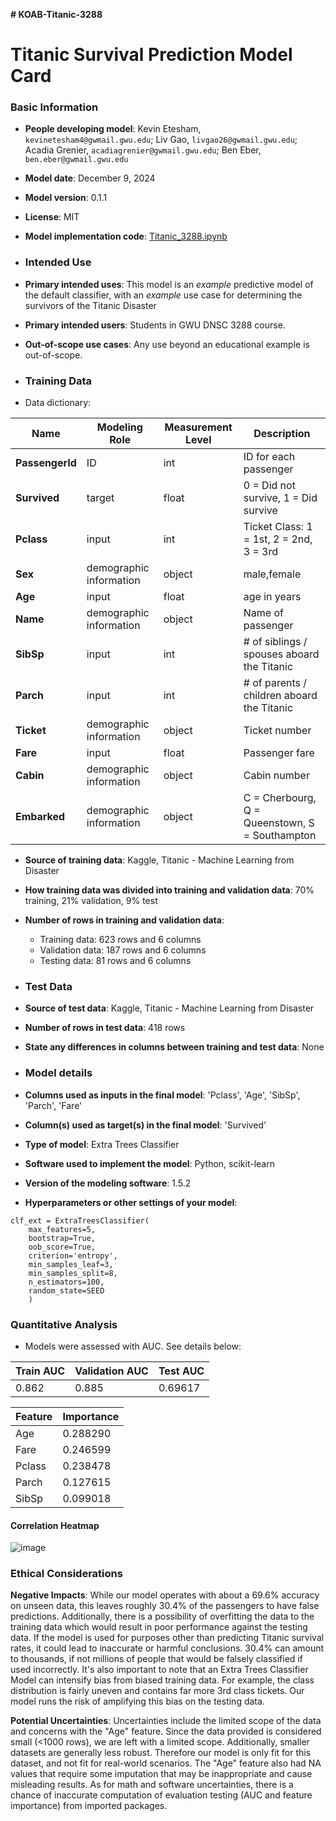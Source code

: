 **# KOAB-Titanic-3288**

# Titanic Survival Prediction Model Card

### Basic Information

* **People developing model**: Kevin Etesham, `kevinetesham4@gwmail.gwu.edu`; Liv Gao, `livgao26@gwmail.gwu.edu`; Acadia Grenier, `acadiagrenier@gwmail.gwu.edu`; Ben Eber, `ben.eber@gwmail.gwu.edu`
* **Model date**: December 9, 2024
* **Model version**: 0.1.1
* **License**: MIT
* **Model implementation code**: [Titanic_3288.ipynb](https://github.com/kevinete4/KOAB-Titanic-3288/blob/main/Titanic_3288.ipynb)

* ### Intended Use
* **Primary intended uses**: This model is an *example* predictive model of the default classifier, with an *example* use case for determining the survivors of the Titanic Disaster
* **Primary intended users**: Students in GWU DNSC 3288 course.
* **Out-of-scope use cases**: Any use beyond an educational example is out-of-scope.

* ### Training Data

* Data dictionary: 

| Name | Modeling Role | Measurement Level| Description|
| ---- | ------------- | ---------------- | ---------- |
| **PassengerId** | ID | int | ID for each passenger |
|**Survived**| target | float | 0 = Did not survive, 1 = Did survive  |
| **Pclass** | input | int | Ticket Class: 1 = 1st, 2 = 2nd, 3 = 3rd |
| **Sex** | demographic information | object | male,female |
| **Age** | input | float | age in years |
| **Name** | demographic information | object | Name of passenger |
| **SibSp** | input | int | 	# of siblings / spouses aboard the Titanic |
| **Parch** | input | int | 	# of parents / children aboard the Titanic |
| **Ticket** | demographic information | object | Ticket number |
| **Fare** | input | float | Passenger fare |
| **Cabin** | demographic information | object | Cabin number |
| **Embarked** | demographic information | object | C = Cherbourg, Q = Queenstown, S = Southampton |

* **Source of training data**: Kaggle, Titanic - Machine Learning from Disaster
* **How training data was divided into training and validation data**: 70% training, 21% validation, 9% test
* **Number of rows in training and validation data**:
  * Training data: 623 rows and 6 columns
  * Validation data: 187 rows and 6 columns
  * Testing data: 81 rows and 6 columns
 
* ### Test Data
* **Source of test data**: Kaggle, Titanic - Machine Learning from Disaster
* **Number of rows in test data**: 418 rows
* **State any differences in columns between training and test data**: None

* ### Model details
* **Columns used as inputs in the final model**: 'Pclass', 'Age', 'SibSp', 'Parch', 'Fare'
* **Column(s) used as target(s) in the final model**: 'Survived'
* **Type of model**: Extra Trees Classifier
* **Software used to implement the model**: Python, scikit-learn
* **Version of the modeling software**: 1.5.2
* **Hyperparameters or other settings of your model**: 
```
clf_ext = ExtraTreesClassifier(
    max_features=5,
    bootstrap=True,
    oob_score=True,
    criterion='entropy',
    min_samples_leaf=3,
    min_samples_split=8,
    n_estimators=100,
    random_state=SEED
    )
```
### Quantitative Analysis

* Models were assessed with AUC. See details below:

| Train AUC | Validation AUC | Test AUC |
| ------ | ------- | -------- |
| 0.862 | 0.885 | 0.69617 |

| Feature | Importance |
|----------|--------------|
| Age  | 0.288290 |
| Fare |	0.246599 |
| Pclass |	0.238478 |
| Parch |	0.127615 |
| SibSp	| 0.099018 |

#### Correlation Heatmap
![image](https://github.com/user-attachments/assets/b50f3ba9-6f61-42ac-96ff-6efe3ce6d3d5)

### Ethical Considerations
**Negative Impacts**: While our model operates with about a 69.6% accuracy on unseen data, this leaves roughly 30.4% of the passengers to have false predictions. Additionally, there is a possibility of overfitting the data to the training data which would result in poor performance against the testing data. If the model is used for purposes other than predicting Titanic survival rates, it could lead to inaccurate or harmful conclusions. 30.4% can amount to thousands, if not millions of people that would be falsely classified if used incorrectly. It's also important to note that an Extra Trees Classifier Model can intensify bias from biased training data. For example, the class distribution is fairly uneven and contains far more 3rd class tickets. Our model runs the risk of amplifying this bias on the testing data. 


**Potential Uncertainties**: Uncertainties include the limited scope of the data and concerns with the "Age" feature. Since the data provided is considered small (<1000 rows), we are left with a limited scope. Additionally, smaller datasets are generally less robust. Therefore our model is only fit for this dataset, and not fit for real-world scenarios. The "Age" feature also had NA values that require some imputation that may be inappropriate and cause misleading results. As for math and software uncertainties, there is a chance of inaccurate computation of evaluation testing (AUC and feature importance) from imported packages. 




